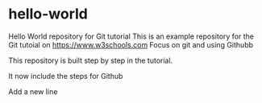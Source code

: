 # hello-world
Hello World repository for Git tutorial
This is an example repository for the Git tutoial on https://www.w3schools.com
Focus on git and using Githubb

This repository is built step by step in the tutorial.

It now include the steps for Github

Add a new line
